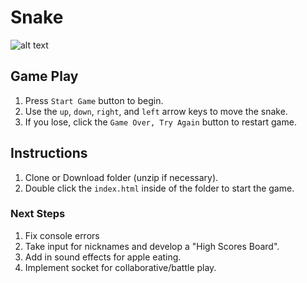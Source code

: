 # Snake

![alt text](image.png "Snake Screenshot")

## Game Play
1. Press `Start Game` button to begin.
2. Use the `up`, `down`, `right`, and `left` arrow keys to move the snake.
3. If you lose, click the `Game Over, Try Again` button to restart game.

## Instructions
1. Clone or Download folder (unzip if necessary).
2. Double click the `index.html` inside of the folder to start the game.

### Next Steps
1. Fix console errors
2. Take input for nicknames and develop a "High Scores Board".
3. Add in sound effects for apple eating.
4. Implement socket for collaborative/battle play.
